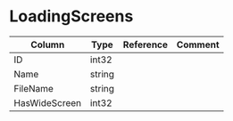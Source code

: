 # LoadingScreens

| Column | Type | Reference | Comment |
|--------|------|-----------|---------|
|ID|int32|||
|Name|string|||
|FileName|string|||
|HasWideScreen|int32|||
